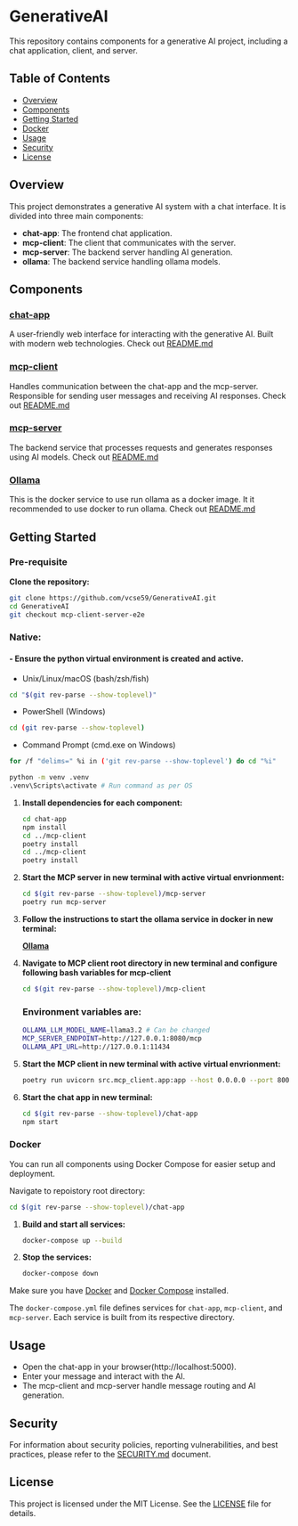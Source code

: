 # GenerativeAI

This repository contains components for a generative AI project, including a chat application, client, and server.

## Table of Contents

- [Overview](#overview)
- [Components](#components)
- [Getting Started](#getting-started)
- [Docker](#docker)
- [Usage](#usage)
- [Security](#security)
- [License](#license)

## Overview

This project demonstrates a generative AI system with a chat interface. It is divided into three main components:

- **chat-app**: The frontend chat application.
- **mcp-client**: The client that communicates with the server.
- **mcp-server**: The backend server handling AI generation.
- **ollama**: The backend service handling ollama models.

## Components

### [chat-app](chat-app)

A user-friendly web interface for interacting with the generative AI. Built with modern web technologies. Check out [README.md](chat-app/README.md)

### [mcp-client](mcp-client)

Handles communication between the chat-app and the mcp-server. Responsible for sending user messages and receiving AI responses. Check out [README.md](mcp-client/README.md)

### [mcp-server](mcp-server)

The backend service that processes requests and generates responses using AI models. Check out [README.md](mcp-server/README.md)

### [Ollama](ollama)

This is the docker service to use run ollama as a docker image. 
It it recommended to use docker to run ollama. Check out [README.md](ollama/README.md)

## Getting Started

### Pre-requisite

**Clone the repository:**

```bash
git clone https://github.com/vcse59/GenerativeAI.git
cd GenerativeAI
git checkout mcp-client-server-e2e
```
### Native:

####    - Ensure the python virtual environment is created and active.

- Unix/Linux/macOS (bash/zsh/fish)

```bash
cd "$(git rev-parse --show-toplevel)"
```

- PowerShell (Windows)

```bash
cd (git rev-parse --show-toplevel)
```

- Command Prompt (cmd.exe on Windows)
 
```bash
for /f "delims=" %i in ('git rev-parse --show-toplevel') do cd "%i"
```

```bash
python -m venv .venv
.venv\Scripts\activate # Run command as per OS
```

1. **Install dependencies for each component:**
    ```bash
    cd chat-app
    npm install
    cd ../mcp-client
    poetry install
    cd ../mcp-client
    poetry install

2. **Start the MCP server in new terminal with active virtual envrionment:**
    ```bash
    cd $(git rev-parse --show-toplevel)/mcp-server
    poetry run mcp-server
    ```

3. **Follow the instructions to start the ollama service in docker in new terminal:**

    [**Ollama**](ollama/README.md)

4. **Navigate to MCP client root directory in new terminal and configure following bash variables for mcp-client**

    ```bash
    cd $(git rev-parse --show-toplevel)/mcp-client
    ```
    ### Environment variables are:

    ```bash
    OLLAMA_LLM_MODEL_NAME=llama3.2 # Can be changed
    MCP_SERVER_ENDPOINT=http://127.0.0.1:8080/mcp
    OLLAMA_API_URL=http://127.0.0.1:11434
    ```

5. **Start the MCP client in new terminal with active virtual envrionment:**
    ```bash
    poetry run uvicorn src.mcp_client.app:app --host 0.0.0.0 --port 8000 --reload
    ```

6. **Start the chat app in new terminal:**
    ```bash
    cd $(git rev-parse --show-toplevel)/chat-app
    npm start
    ```

### Docker

You can run all components using Docker Compose for easier setup and deployment.

Navigate to repoistory root directory:

```bash
cd $(git rev-parse --show-toplevel)/chat-app
```


1. **Build and start all services:**
    ```bash
    docker-compose up --build
    ```

2. **Stop the services:**
    ```bash
    docker-compose down
    ```

Make sure you have [Docker](https://docs.docker.com/get-docker/) and [Docker Compose](https://docs.docker.com/compose/install/) installed.

The `docker-compose.yml` file defines services for `chat-app`, `mcp-client`, and `mcp-server`. Each service is built from its respective directory.

## Usage

- Open the chat-app in your browser(http://localhost:5000).
- Enter your message and interact with the AI.
- The mcp-client and mcp-server handle message routing and AI generation.

## Security

For information about security policies, reporting vulnerabilities, and best practices, please refer to the [SECURITY.md](./SECURITY.md) document.

## License

This project is licensed under the MIT License. See the [LICENSE](./LICENSE) file for details.

